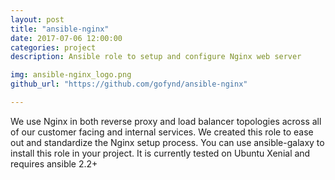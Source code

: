 ```yaml
---
layout: post
title: "ansible-nginx"
date: 2017-07-06 12:00:00
categories: project
description: Ansible role to setup and configure Nginx web server

img: ansible-nginx_logo.png
github_url: "https://github.com/gofynd/ansible-nginx"

---
```


<p>
We use Nginx in both reverse proxy and load balancer topologies across all of our customer facing and internal services. We created this role to ease out and standardize the Nginx setup process. You can use ansible-galaxy to install this role in your project. It is currently tested on Ubuntu Xenial and requires ansible 2.2+
</p>
